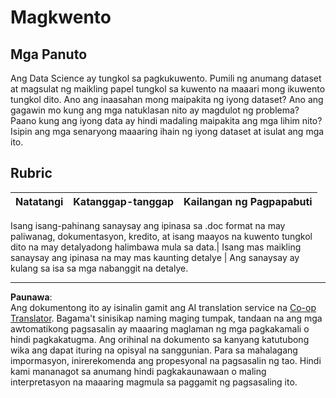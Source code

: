 <!--
CO_OP_TRANSLATOR_METADATA:
{
  "original_hash": "8980d7efd101c82d6d6ffc3458214120",
  "translation_date": "2025-08-28T02:33:54+00:00",
  "source_file": "4-Data-Science-Lifecycle/16-communication/assignment.md",
  "language_code": "tl"
}
-->
# Magkwento

## Mga Panuto

Ang Data Science ay tungkol sa pagkukuwento. Pumili ng anumang dataset at magsulat ng maikling papel tungkol sa kuwento na maaari mong ikuwento tungkol dito. Ano ang inaasahan mong maipakita ng iyong dataset? Ano ang gagawin mo kung ang mga natuklasan nito ay magdulot ng problema? Paano kung ang iyong data ay hindi madaling maipakita ang mga lihim nito? Isipin ang mga senaryong maaaring ihain ng iyong dataset at isulat ang mga ito.

## Rubric

Natatangi | Katanggap-tanggap | Kailangan ng Pagpapabuti
--- | --- | -- |

Isang isang-pahinang sanaysay ang ipinasa sa .doc format na may paliwanag, dokumentasyon, kredito, at isang maayos na kuwento tungkol dito na may detalyadong halimbawa mula sa data.| Isang mas maikling sanaysay ang ipinasa na may mas kaunting detalye | Ang sanaysay ay kulang sa isa sa mga nabanggit na detalye.

---

**Paunawa**:  
Ang dokumentong ito ay isinalin gamit ang AI translation service na [Co-op Translator](https://github.com/Azure/co-op-translator). Bagama't sinisikap naming maging tumpak, tandaan na ang mga awtomatikong pagsasalin ay maaaring maglaman ng mga pagkakamali o hindi pagkakatugma. Ang orihinal na dokumento sa kanyang katutubong wika ang dapat ituring na opisyal na sanggunian. Para sa mahalagang impormasyon, inirerekomenda ang propesyonal na pagsasalin ng tao. Hindi kami mananagot sa anumang hindi pagkakaunawaan o maling interpretasyon na maaaring magmula sa paggamit ng pagsasaling ito.